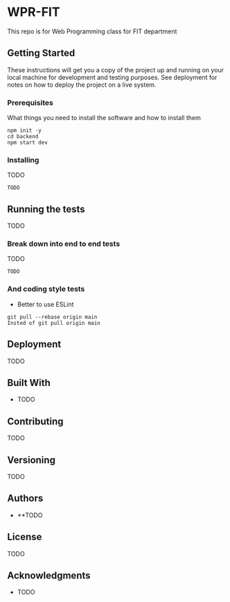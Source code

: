 # WPR-FIT

This repo is for Web Programming class for FIT department
## Getting Started

These instructions will get you a copy of the project up and running on your local machine for development and testing purposes. See deployment for notes on how to deploy the project on a live system.

### Prerequisites

What things you need to install the software and how to install them
```
npm init -y
cd backend
npm start dev 
```

### Installing

TODO 

```
TODO 
```

## Running the tests
TODO 

### Break down into end to end tests

TODO 

```
TODO
```

### And coding style tests

- Better to use ESLint

```
git pull --rebase origin main
Insted of git pull origin main
```

## Deployment

TODO 

## Built With

* TODO 

## Contributing

TODO 

## Versioning 

TODO 

## Authors

* **TODO 

## License

TODO 
## Acknowledgments

* TODO 
